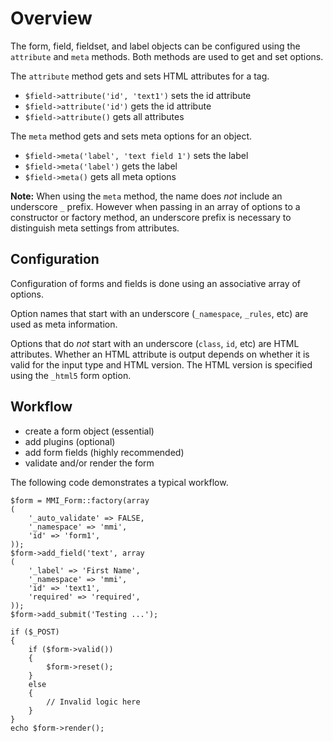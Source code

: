 # Overview

The form, field, fieldset, and label objects can be configured using the `attribute` and
`meta` methods. Both methods are used to get and set options.

The `attribute` method gets and sets HTML attributes for a tag.

* `$field->attribute('id', 'text1')` sets the id attribute
* `$field->attribute('id')` gets the id attribute
* `$field->attribute()` gets all attributes

The `meta` method gets and sets meta options for an object.

* `$field->meta('label', 'text field 1')` sets the label
* `$field->meta('label')` gets the label
* `$field->meta()` gets all meta options

**Note:** When using the `meta` method, the name does _not_ include an underscore `_` prefix.
However when passing in an array of options to a constructor or factory method, an underscore
prefix is necessary to distinguish meta settings from attributes.

## Configuration

Configuration of forms and fields is done using an associative array of options.

Option names that start with an underscore (`_namespace`, `_rules`, etc) are used as
meta information.

Options that do _not_ start with an underscore (`class`, `id`, etc) are HTML attributes.
Whether an HTML attribute is output depends on whether it is valid for the input type
and HTML version. The HTML version is specified using the `_html5` form option.

## Workflow

* create a form object (essential)
* add plugins (optional)
* add form fields (highly recommended)
* validate and/or render the form

The following code demonstrates a typical workflow.

	$form = MMI_Form::factory(array
	(
		'_auto_validate' => FALSE,
		'_namespace' => 'mmi',
		'id' => 'form1',
	));
	$form->add_field('text', array
	(
		'_label' => 'First Name',
		'_namespace' => 'mmi',
		'id' => 'text1',
		'required' => 'required',
	));
	$form->add_submit('Testing ...');

	if ($_POST)
	{
		if ($form->valid())
		{
			$form->reset();
		}
		else
		{
			// Invalid logic here
		}
	}
	echo $form->render();
